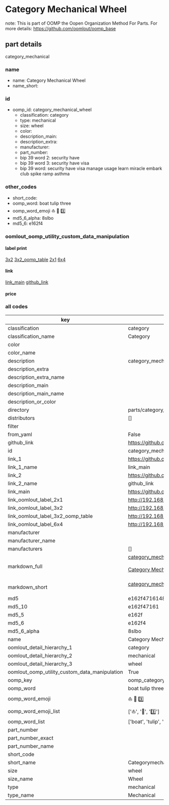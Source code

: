 # Category Mechanical Wheel  

note: This is part of OOMP the Oopen Organization Method For Parts. For more details: https://github.com/oomlout/oomp_base

##  part details



category_mechanical

### name
* name: Category Mechanical Wheel
* name_short: 
### id
* oomp_id: category_mechanical_wheel
  * classification: category
  * type: mechanical
  * size: wheel
  * color: 
  * description_main: 
  * description_extra: 
  * manufacturer: 
  * part_number: 
  * bip 39 word 2: security have
  * bip 39 word 3: security have visa
  * bip 39 word: security have visa manage usage learn miracle embark club spike ramp asthma

### other_codes
* short_code: 
* oomp_word: boat tulip three
* oomp_word_emoji :boat: :tulip: :three:
* md5_6_alpha: 8slbo
* md5_6: e162f4






### oomlout_oomp_utility_custom_data_manipulation
#### label print
[3x2](http://192.168.1.245:1112/?label=oomp%208slbo)
[3x2_oomp_table](http://192.168.1.107:1112/?label=oomp%208slbo)
[2x1](http://192.168.1.242:1112/?label=oomp%208slbo)
[6x4](http://192.168.1.55:1112/?label=oomp%208slbo)    

#### link

[link_main](https://github.com/oomlout/oomlout_oomp_current_version_messy/tree/main/parts/category_mechanical_wheel) [github_link](https://github.com/oomlout/oomlout_oomp_part_src/tree/main/parts/category_mechanical_wheel)                             

#### price







### all codes 
| key | value |  
| --- | --- |  
| classification | category |  
| classification_name | Category |  
| color |  |  
| color_name |  |  
| description | category_mechanical |  
| description_extra |  |  
| description_extra_name |  |  
| description_main |  |  
| description_main_name |  |  
| description_or_color |   |  
| directory | parts/category_mechanical_wheel |  
| distributors | [] |  
| filter |  |  
| from_yaml | False |  
| github_link | https://github.com/oomlout/oomlout_oomp_part_src/tree/main/parts/category_mechanical_wheel |  
| id | category_mechanical_wheel |  
| link_1 | https://github.com/oomlout/oomlout_oomp_current_version_messy/tree/main/parts/category_mechanical_wheel |  
| link_1_name | link_main |  
| link_2 | https://github.com/oomlout/oomlout_oomp_part_src/tree/main/parts/category_mechanical_wheel |  
| link_2_name | github_link |  
| link_main | https://github.com/oomlout/oomlout_oomp_current_version_messy/tree/main/parts/category_mechanical_wheel |  
| link_oomlout_label_2x1 | http://192.168.1.242:1112/?label=oomp%208slbo |  
| link_oomlout_label_3x2 | http://192.168.1.245:1112/?label=oomp%208slbo |  
| link_oomlout_label_3x2_oomp_table | http://192.168.1.107:1112/?label=oomp%208slbo |  
| link_oomlout_label_6x4 | http://192.168.1.55:1112/?label=oomp%208slbo |  
| manufacturer |  |  
| manufacturer_name |  |  
| manufacturers | [] |  
| markdown_full | [category_mechanical_wheel](https://github.com/oomlout/oomlout_oomp_current_version_messy/tree/main/parts/category_mechanical_wheel)<br>[](https://github.com/oomlout/oomlout_oomp_current_version_messy/tree/main/parts/category_mechanical_wheel)<br>[Category Mechanical Wheel](https://github.com/oomlout/oomlout_oomp_current_version_messy/tree/main/parts/category_mechanical_wheel)<br><br> |  
| markdown_short | [category_mechanical_wheel](https://github.com/oomlout/oomlout_oomp_current_version_messy/tree/main/parts/category_mechanical_wheel)<br><br> |  
| md5 | e162f471614851adfb77c86fe95a6e16 |  
| md5_10 | e162f47161 |  
| md5_5 | e162f |  
| md5_6 | e162f4 |  
| md5_6_alpha | 8slbo |  
| name | Category Mechanical Wheel |  
| oomlout_detail_hierarchy_1 | category |  
| oomlout_detail_hierarchy_2 | mechanical |  
| oomlout_detail_hierarchy_3 | wheel |  
| oomlout_oomp_utility_custom_data_manipulation | True |  
| oomp_key | oomp_category_mechanical_wheel |  
| oomp_word | boat tulip three |  
| oomp_word_emoji | :boat: :tulip: :three: |  
| oomp_word_emoji_list | [':boat:', ':tulip:', ':three:'] |  
| oomp_word_list | ['boat', 'tulip', 'three'] |  
| part_number |  |  
| part_number_exact |  |  
| part_number_name |  |  
| short_code |  |  
| short_name | Categorymechanical |  
| size | wheel |  
| size_name | Wheel |  
| type | mechanical |  
| type_name | Mechanical |  

